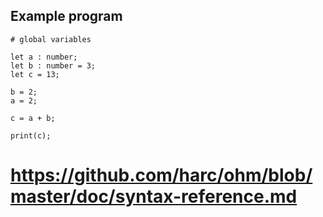 ## Example program

```
# global variables

let a : number;
let b : number = 3;
let c = 13;

b = 2;
a = 2;

c = a + b;

print(c);
```

# https://github.com/harc/ohm/blob/master/doc/syntax-reference.md
